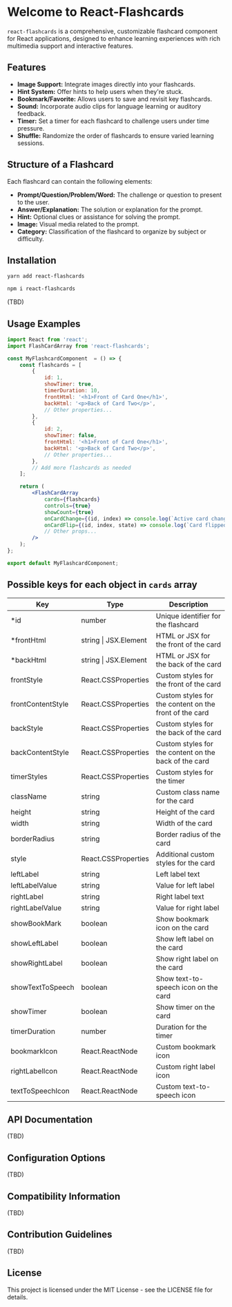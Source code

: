 # Welcome to React-Flashcards

`react-flashcards` is a comprehensive, customizable flashcard component for React applications, designed to enhance learning experiences with rich multimedia support and interactive features.

## Features

- **Image Support:** Integrate images directly into your flashcards.
- **Hint System:** Offer hints to help users when they're stuck.
- **Bookmark/Favorite:** Allows users to save and revisit key flashcards.
- **Sound:** Incorporate audio clips for language learning or auditory feedback.
- **Timer:** Set a timer for each flashcard to challenge users under time pressure.
- **Shuffle:** Randomize the order of flashcards to ensure varied learning sessions.

## Structure of a Flashcard

Each flashcard can contain the following elements:
- **Prompt/Question/Problem/Word:** The challenge or question to present to the user.
- **Answer/Explanation:** The solution or explanation for the prompt.
- **Hint:** Optional clues or assistance for solving the prompt.
- **Image:** Visual media related to the prompt.
- **Category:** Classification of the flashcard to organize by subject or difficulty.

## Installation

```sh
yarn add react-flashcards
```

```sh
npm i react-flashcards
```

(TBD)

## Usage Examples


```jsx
import React from 'react';
import FlashCardArray from 'react-flashcards';

const MyFlashcardComponent  = () => {
    const flashcards = [
        {
            id: 1,
            showTimer: true,
            timerDuration: 10,
            frontHtml: '<h1>Front of Card One</h1>',
            backHtml: '<p>Back of Card Two</p>',
            // Other properties...
        },
        {
            id: 2,
            showTimer: false,
            frontHtml: '<h1>Front of Card One</h1>',
            backHtml: '<p>Back of Card Two</p>',
            // Other properties...
        },
        // Add more flashcards as needed
    ];

    return (
        <FlashCardArray
            cards={flashcards}
            controls={true}
            showCount={true}
            onCardChange={(id, index) => console.log(`Active card changed: ID ${id}, Index ${index}`)}
            onCardFlip={(id, index, state) => console.log(`Card flipped: ID ${id}, Index ${index}, Flipped ${state}`)}
            // Other props...
        />
    );
};

export default MyFlashcardComponent;
``` 

## Possible keys for each object in `cards` array

| Key                 | Type                  | Description                        |
| ------------------- | --------------------- | ---------------------------------- |
| \*id                | number                | Unique identifier for the flashcard |
| \*frontHtml         | string \| JSX.Element | HTML or JSX for the front of the card |
| \*backHtml          | string \| JSX.Element | HTML or JSX for the back of the card |
| frontStyle          | React.CSSProperties   | Custom styles for the front of the card |
| frontContentStyle   | React.CSSProperties   | Custom styles for the content on the front of the card |
| backStyle           | React.CSSProperties   | Custom styles for the back of the card |
| backContentStyle    | React.CSSProperties   | Custom styles for the content on the back of the card |
| timerStyles         | React.CSSProperties   | Custom styles for the timer        |
| className           | string                | Custom class name for the card     |
| height              | string                | Height of the card                 |
| width               | string                | Width of the card                  |
| borderRadius        | string                | Border radius of the card          |
| style               | React.CSSProperties   | Additional custom styles for the card |
| leftLabel           | string                | Left label text                    |
| leftLabelValue      | string                | Value for left label               |
| rightLabel          | string                | Right label text                   |
| rightLabelValue     | string                | Value for right label              |
| showBookMark        | boolean               | Show bookmark icon on the card     |
| showLeftLabel       | boolean               | Show left label on the card        |
| showRightLabel      | boolean               | Show right label on the card       |
| showTextToSpeech    | boolean               | Show text-to-speech icon on the card |
| showTimer           | boolean               | Show timer on the card             |
| timerDuration       | number                | Duration for the timer             |
| bookmarkIcon        | React.ReactNode       | Custom bookmark icon               |
| rightLabelIcon      | React.ReactNode       | Custom right label icon            |
| textToSpeechIcon    | React.ReactNode       | Custom text-to-speech icon         |





## API Documentation

(TBD)

## Configuration Options

(TBD)

## Compatibility Information

(TBD)

## Contribution Guidelines

(TBD)

## License

This project is licensed under the MIT License - see the LICENSE file for details.
